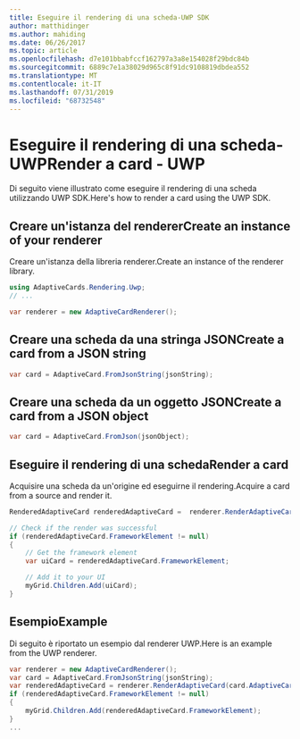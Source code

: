 ```yaml
---
title: Eseguire il rendering di una scheda-UWP SDK
author: matthidinger
ms.author: mahiding
ms.date: 06/26/2017
ms.topic: article
ms.openlocfilehash: d7e101bbabfccf162797a3a8e154028f29bdc84b
ms.sourcegitcommit: 6889c7e1a38029d965c8f91dc9108819dbdea552
ms.translationtype: MT
ms.contentlocale: it-IT
ms.lasthandoff: 07/31/2019
ms.locfileid: "68732548"
---
```

# <a name="render-a-card---uwp"></a><span data-ttu-id="c660e-102">Eseguire il rendering di una scheda-UWP</span><span class="sxs-lookup"><span data-stu-id="c660e-102">Render a card - UWP</span></span>

<span data-ttu-id="c660e-103">Di seguito viene illustrato come eseguire il rendering di una scheda utilizzando UWP SDK.</span><span class="sxs-lookup"><span data-stu-id="c660e-103">Here's how to render a card using the UWP SDK.</span></span>

## <a name="create-an-instance-of-your-renderer"></a><span data-ttu-id="c660e-104">Creare un'istanza del renderer</span><span class="sxs-lookup"><span data-stu-id="c660e-104">Create an instance of your renderer</span></span>

<span data-ttu-id="c660e-105">Creare un'istanza della libreria renderer.</span><span class="sxs-lookup"><span data-stu-id="c660e-105">Create an instance of the renderer library.</span></span> 

```csharp
using AdaptiveCards.Rendering.Uwp;
// ...

var renderer = new AdaptiveCardRenderer();
```

## <a name="create-a-card-from-a-json-string"></a><span data-ttu-id="c660e-106">Creare una scheda da una stringa JSON</span><span class="sxs-lookup"><span data-stu-id="c660e-106">Create a card from a JSON string</span></span>

```csharp
var card = AdaptiveCard.FromJsonString(jsonString);
```

## <a name="create-a-card-from-a-json-object"></a><span data-ttu-id="c660e-107">Creare una scheda da un oggetto JSON</span><span class="sxs-lookup"><span data-stu-id="c660e-107">Create a card from a JSON object</span></span>

```csharp
var card = AdaptiveCard.FromJson(jsonObject);
```

## <a name="render-a-card"></a><span data-ttu-id="c660e-108">Eseguire il rendering di una scheda</span><span class="sxs-lookup"><span data-stu-id="c660e-108">Render a card</span></span>

<span data-ttu-id="c660e-109">Acquisire una scheda da un'origine ed eseguirne il rendering.</span><span class="sxs-lookup"><span data-stu-id="c660e-109">Acquire a card from a source and render it.</span></span>

```csharp
RenderedAdaptiveCard renderedAdaptiveCard =  renderer.RenderAdaptiveCard(card);

// Check if the render was successful
if (renderedAdaptiveCard.FrameworkElement != null)
{
    // Get the framework element
    var uiCard = renderedAdaptiveCard.FrameworkElement;

    // Add it to your UI
    myGrid.Children.Add(uiCard);
}
```

## <a name="example"></a><span data-ttu-id="c660e-110">Esempio</span><span class="sxs-lookup"><span data-stu-id="c660e-110">Example</span></span>

<span data-ttu-id="c660e-111">Di seguito è riportato un esempio dal renderer UWP.</span><span class="sxs-lookup"><span data-stu-id="c660e-111">Here is an example from the UWP renderer.</span></span>

```csharp
var renderer = new AdaptiveCardRenderer();
var card = AdaptiveCard.FromJsonString(jsonString);
var renderedAdaptiveCard = renderer.RenderAdaptiveCard(card.AdaptiveCard);
if (renderedAdaptiveCard.FrameworkElement != null)
{
    myGrid.Children.Add(renderedAdaptiveCard.FrameworkElement);
}
...
```